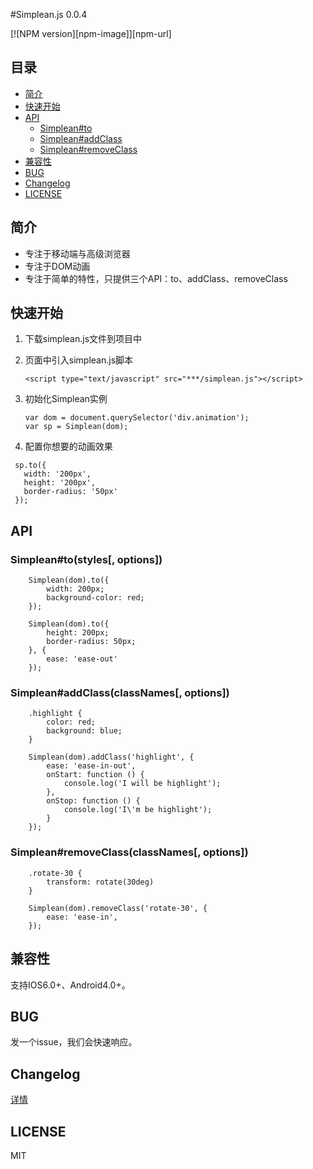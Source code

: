 #Simplean.js 0.0.4
    
[![NPM version][npm-image]][npm-url]

## 目录
- [简介](#introduce)
- [快速开始](#quick-start)
- [API](#all-api)
  - [Simplean#to](#api-to)
  - [Simplean#addClass](#api-add-class)
  - [Simplean#removeClass](#api-remove-class)
- [兼容性](#compatibility)
- [BUG](#bug)
- [Changelog](#changeLog)
- [LICENSE](#license)

<a name="introduce"></a>
## 简介
* 专注于移动端与高级浏览器
* 专注于DOM动画
* 专注于简单的特性，只提供三个API：to、addClass、removeClass

<a name="quick-start"></a>
## 快速开始
1. 下载simplean.js文件到项目中

2. 页面中引入simplean.js脚本

    `<script type="text/javascript" src="***/simplean.js"></script>`

3. 初始化Simplean实例
    
    ```
    var dom = document.querySelector('div.animation');
    var sp = Simplean(dom);
    ```

4. 配置你想要的动画效果
 ```
  sp.to({
    width: '200px',
    height: '200px',
    border-radius: '50px'
  });
 ```

<a name="all-api"></a>
## API
<a name="api-to"></a>
### Simplean#to(styles[, options])
````
    Simplean(dom).to({
        width: 200px;
        background-color: red;
    });
````
````
    Simplean(dom).to({
        height: 200px;
        border-radius: 50px;
    }, {
        ease: 'ease-out'
    });
````
<a name="api-add-class"></a>
### Simplean#addClass(classNames[, options])
````
    .highlight {
        color: red;
        background: blue;
    }

    Simplean(dom).addClass('highlight', {
        ease: 'ease-in-out',
        onStart: function () {
            console.log('I will be highlight');
        },
        onStop: function () {
            console.log('I\'m be highlight');
        }
    });
````
<a name="api-remove-class"></a>
### Simplean#removeClass(classNames[, options])
````
    .rotate-30 {
        transform: rotate(30deg)
    }

    Simplean(dom).removeClass('rotate-30', {
        ease: 'ease-in',
    });
````
<a name="compatibility"></a>
## 兼容性
支持IOS6.0+、Android4.0+。

<a name="bug"></a>
## BUG
发一个issue，我们会快速响应。

<a name="changeLog"></a>
## Changelog
[详情](http://liyandalmllml.github.io/simplean.js)

<a name="license"></a>
## LICENSE
MIT
